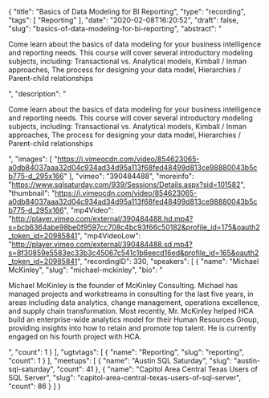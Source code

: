 {
  "title": "Basics of Data Modeling for BI Reporting",
  "type": "recording",
  "tags": [
    "Reporting"
  ],
  "date": "2020-02-08T16:20:52",
  "draft": false,
  "slug": "basics-of-data-modeling-for-bi-reporting",
  "abstract": "<p>Come learn about the basics of data modeling for your business intelligence and reporting needs.  This course will cover several introductory modeling subjects, including: Transactional vs. Analytical models, Kimball / Inman approaches, The process for designing your data model, Hierarchies / Parent-child relationships</p>",
  "description": "<p>Come learn about the basics of data modeling for your business intelligence and reporting needs.  This course will cover several introductory modeling subjects, including: Transactional vs. Analytical models, Kimball / Inman approaches, The process for designing your data model, Hierarchies / Parent-child relationships</p>",
  "images": [
    "https://i.vimeocdn.com/video/854623065-a0db84037aaa32d04c934ad34d95a113f68fed48499d813ce98880043b5cb775-d_295x166"
  ],
  "vimeo": "390484488",
  "moreinfo": "https://www.sqlsaturday.com/939/Sessions/Details.aspx?sid=101582",
  "thumbnail": "https://i.vimeocdn.com/video/854623065-a0db84037aaa32d04c934ad34d95a113f68fed48499d813ce98880043b5cb775-d_295x166",
  "mp4Video": "http://player.vimeo.com/external/390484488.hd.mp4?s=bcb6364abe98be0f9597cc708c4bc93f66c50182&profile_id=175&oauth2_token_id=20985841",
  "mp4VideoLow": "http://player.vimeo.com/external/390484488.sd.mp4?s=8f30859e5583ec33b3c45067c541c1b6eecd16ed&profile_id=165&oauth2_token_id=20985841",
  "recordingID": 330,
  "speakers": [
    {
      "name": "Michael McKinley",
      "slug": "michael-mckinley",
      "bio": "<p>Michael McKinley is the founder of McKinley Consulting.  Michael has managed projects and workstreams in consulting for the last five years, in areas including data analytics, change management, operations excellence, and supply chain transformation. Most recently, Mr. McKinley helped HCA build an enterprise-wide analytics model for their Human Resources Group, providing insights into how to retain and promote top talent.  He is currently engaged on his fourth project with HCA.</p>",
      "count": 1
    }
  ],
  "ugtvtags": [
    {
      "name": "Reporting",
      "slug": "reporting",
      "count": 1
    }
  ],
  "meetups": [
    {
      "name": "Austin SQL Saturday",
      "slug": "austin-sql-saturday",
      "count": 41
    },
    {
      "name": "Capitol Area Central Texas Users of SQL Server",
      "slug": "capitol-area-central-texas-users-of-sql-server",
      "count": 86
    }
  ]
}
